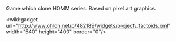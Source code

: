 Game which clone HOMM series. Based on pixel art graphics.

&lt;wiki:gadget url="http://www.ohloh.net/p/482189/widgets/project\_factoids.xml" width="540" height="400" border="0"/&gt;